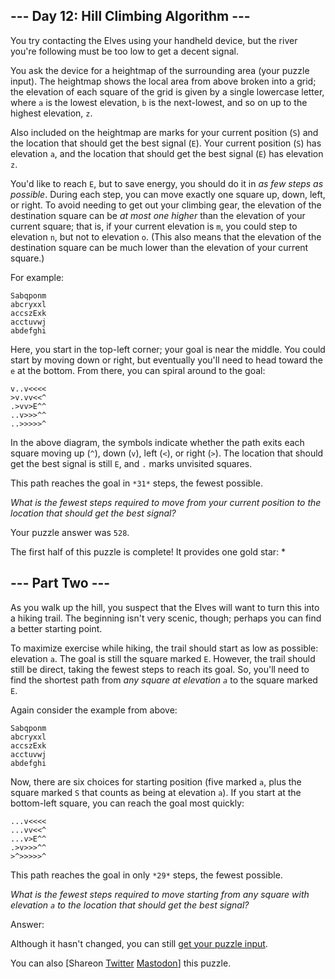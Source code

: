 \--- Day 12: Hill Climbing Algorithm ---
----------

You try contacting the Elves using your handheld device, but the river you're following must be too low to get a decent signal.

You ask the device for a heightmap of the surrounding area (your puzzle input). The heightmap shows the local area from above broken into a grid; the elevation of each square of the grid is given by a single lowercase letter, where `a` is the lowest elevation, `b` is the next-lowest, and so on up to the highest elevation, `z`.

Also included on the heightmap are marks for your current position (`S`) and the location that should get the best signal (`E`). Your current position (`S`) has elevation `a`, and the location that should get the best signal (`E`) has elevation `z`.

You'd like to reach `E`, but to save energy, you should do it in *as few steps as possible*. During each step, you can move exactly one square up, down, left, or right. To avoid needing to get out your climbing gear, the elevation of the destination square can be *at most one higher* than the elevation of your current square; that is, if your current elevation is `m`, you could step to elevation `n`, but not to elevation `o`. (This also means that the elevation of the destination square can be much lower than the elevation of your current square.)

For example:

```
Sabqponm
abcryxxl
accszExk
acctuvwj
abdefghi

```

Here, you start in the top-left corner; your goal is near the middle. You could start by moving down or right, but eventually you'll need to head toward the `e` at the bottom. From there, you can spiral around to the goal:

```
v..v<<<<
>v.vv<<^
.>vv>E^^
..v>>>^^
..>>>>>^

```

In the above diagram, the symbols indicate whether the path exits each square moving up (`^`), down (`v`), left (`<`), or right (`>`). The location that should get the best signal is still `E`, and `.` marks unvisited squares.

This path reaches the goal in `*31*` steps, the fewest possible.

*What is the fewest steps required to move from your current position to the location that should get the best signal?*

Your puzzle answer was `528`.

The first half of this puzzle is complete! It provides one gold star: \*

\--- Part Two ---
----------

As you walk up the hill, you suspect that the Elves will want to turn this into a hiking trail. The beginning isn't very scenic, though; perhaps you can find a better starting point.

To maximize exercise while hiking, the trail should start as low as possible: elevation `a`. The goal is still the square marked `E`. However, the trail should still be direct, taking the fewest steps to reach its goal. So, you'll need to find the shortest path from *any square at elevation `a`* to the square marked `E`.

Again consider the example from above:

```
Sabqponm
abcryxxl
accszExk
acctuvwj
abdefghi

```

Now, there are six choices for starting position (five marked `a`, plus the square marked `S` that counts as being at elevation `a`). If you start at the bottom-left square, you can reach the goal most quickly:

```
...v<<<<
...vv<<^
...v>E^^
.>v>>>^^
>^>>>>>^

```

This path reaches the goal in only `*29*` steps, the fewest possible.

*What is the fewest steps required to move starting from any square with elevation `a` to the location that should get the best signal?*

Answer:

Although it hasn't changed, you can still [get your puzzle input](12/input).

You can also [Shareon [Twitter](https://twitter.com/intent/tweet?text=I%27ve+completed+Part+One+of+%22Hill+Climbing+Algorithm%22+%2D+Day+12+%2D+Advent+of+Code+2022&url=https%3A%2F%2Fadventofcode%2Ecom%2F2022%2Fday%2F12&related=ericwastl&hashtags=AdventOfCode) [Mastodon](javascript:void(0);)] this puzzle.